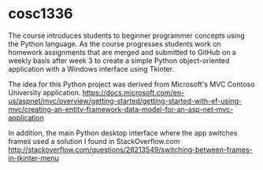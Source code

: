 # cosc1336

The course introduces students to beginner programmer concepts using the Python language. As the course progresses students work on homework assignments that are merged and submitted to GitHub on a weekly basis after week 3 to create a simple Python object-oriented application with a Windows interface using Tkinter.

The idea for this Python project was derived from Microsoft's MVC Contoso University application. https://docs.microsoft.com/en-us/aspnet/mvc/overview/getting-started/getting-started-with-ef-using-mvc/creating-an-entity-framework-data-model-for-an-asp-net-mvc-application

In addition, the main Python desktop interface where the app switches frames used a solution I found in StackOverflow.com http://stackoverflow.com/questions/26213549/switching-between-frames-in-tkinter-menu
